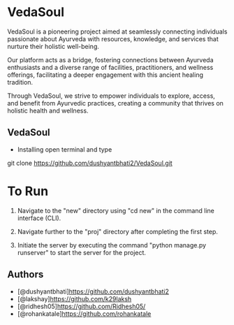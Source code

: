 # VedaSoul 

VedaSoul is a pioneering project aimed at seamlessly connecting individuals passionate about Ayurveda with resources, knowledge, and services that nurture their holistic well-being.

Our platform acts as a bridge, fostering connections between Ayurveda enthusiasts and a diverse range of facilities, practitioners, and wellness offerings, facilitating a deeper engagement with this ancient healing tradition.

 Through VedaSoul, we strive to empower individuals to explore, access, and benefit from Ayurvedic practices, creating a community that thrives on holistic health and wellness.
## VedaSoul

 - Installing
open terminal and type

git clone  https://github.com/dushyantbhati2/VedaSoul.git

# To Run 

1.  Navigate to the "new" directory using "cd new" in the command line interface (CLI).
2.  Navigate further to the "proj" directory after completing the first step.



3. Initiate the server by executing the command "python manage.py runserver" to start the server for the project.
## Authors

- [@dushyantbhati]https://github.com/dushyantbhati2
- [@lakshay]https://github.com/k29laksh
- [@ridhesh05]https://github.com/Ridhesh05/
- [@rohankatale]https://github.com/rohankatale
